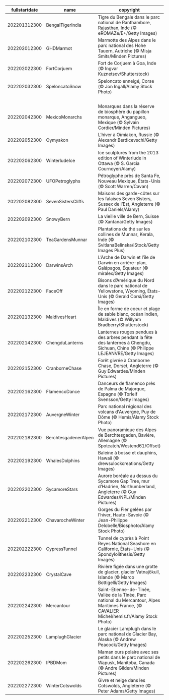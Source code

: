 |fullstartdate|name|copyright|title|image|
|--|--|--|--|--|
202201312300|BengalTigerIndia|Tigre du Bengale dans le parc national de Ranthambore, Rajasthan, Inde (© eROMAZe/E+/Getty Images)|Sa majesté le tigre|![](/fr-FR/2022/02/202201312300BengalTigerIndia.jpg)|
202202012300|GHDMarmot|Marmotte des Alpes dans le parc national des Hohe Tauern, Autriche (© Misja Smits/Minden Pictures)|Une marmotte chanceuse !|![](/fr-FR/2022/02/202202012300GHDMarmot.jpg)|
202202022300|FortCorjuem|Fort de Corjuem à Goa, Inde (© Ingvar Kuznetsov/Shutterstock)|Vestiges d’un autre temps|![](/fr-FR/2022/02/202202022300FortCorjuem.jpg)|
202202032300|SpeloncatoSnow|Speloncato enneigé, Corse (© Jon Ingall/Alamy Stock Photo)|Tout là-haut|![](/fr-FR/2022/02/202202032300SpeloncatoSnow.jpg)|
||||![](/fr-FR/2022/02/.jpg)|
202202042300|MexicoMonarchs|Monarques dans la réserve de biosphère du papillon monarque, Angangueo, Mexique (© Sylvain Cordier/Minden Pictures)|Papillonnez !|![](/fr-FR/2022/02/202202042300MexicoMonarchs.jpg)|
202202052300|Oymyakon|L’hiver à Oïmiakon, Russie (© Alexandr Berdicevschi/Getty Images)|Le vrai froid|![](/fr-FR/2022/02/202202052300Oymyakon.jpg)|
202202062300|WinterludeIce|Ice sculptures from the 2013 edition of Winterlude in Ottawa (© S. Garcia Cournoyer/Alamy)|Le Canada fête l’hiver|![](/fr-FR/2022/02/202202062300WinterludeIce.jpg)|
202202072300|UFOPetroglyphs|Pétroglyphe près de Santa Fe, Nouveau Mexique, États-Unis (© Scott Warren/Cavan)|Nous ne sommes pas seuls|![](/fr-FR/2022/02/202202072300UFOPetroglyphs.jpg)|
202202082300|SevenSistersCliffs|Maisons des garde-côtes sur les falaises Seven Sisters, Sussex de l’Est, Angleterre (© Paul Daniels/Alamy)|Sur une pente glissante|![](/fr-FR/2022/02/202202082300SevenSistersCliffs.jpg)|
202202092300|SnowyBern|La vieille ville de Bern, Suisse (© Xantana/Getty Images)|Ville bleue|![](/fr-FR/2022/02/202202092300SnowyBern.jpg)|
202202102300|TeaGardensMunnar|Plantations de thé sur les collines de Munnar, Kerala, Inde (© SvitlanaBelinska/iStock/Getty Images Plus)|Avec un nuage de lait|![](/fr-FR/2022/02/202202102300TeaGardensMunnar.jpg)|
202202112300|DarwinsArch|L’Arche de Darwin et l’île de Darwin en arrière-plan, Galápagos, Équateur (© miralex/Getty Images)|Allégorie de l’évolution|![](/fr-FR/2022/02/202202112300DarwinsArch.jpg)|
202202122300|FaceOff|Bisons d’Amérique du Nord dans le parc national de Yellowstone, Wyoming, États-Unis (© Gerald Corsi/Getty Images)|Conflit d’intérêts|![](/fr-FR/2022/02/202202122300FaceOff.jpg)|
202202132300|MaldivesHeart|Île en forme de coeur et plage de sable blanc, océan Indien, Maldives (© Willyam Bradberry/Shutterstock)|Le cœur des Maldives|![](/fr-FR/2022/02/202202132300MaldivesHeart.jpg)|
202202142300|ChengduLanterns|Lanternes rouges pendues à des arbres pendant la fête des lanternes à Chengdu, Sichuan, Chine (© Philippe LEJEANVRE/Getty Images)|La fête des lanternes|![](/fr-FR/2022/02/202202142300ChengduLanterns.jpg)|
202202152300|CranborneChase|Forêt givrée à Cranborne Chase, Dorset, Angleterre (© Guy Edwardes/Minden Pictures)|Le charme discret de la campagne anglaise|![](/fr-FR/2022/02/202202152300CranborneChase.jpg)|
202202162300|FlamencoDance|Danceurs de flamenco près de Palma de Majorque, Espagne (© Torleif Svensson/Getty Images)|Danser de tout son cœur|![](/fr-FR/2022/02/202202162300FlamencoDance.jpg)|
202202172300|AuvergneWinter|Parc national régional des volcans d'Auvergne, Puy de Dôme (© Hemis/Alamy Stock Photo)|L’hiver en Auvergne|![](/fr-FR/2022/02/202202172300AuvergneWinter.jpg)|
202202182300|BerchtesgadenerAlpen|Vue panoramique des Alpes de Berchtesgaden, Bavière, Allemagne (© Spotcatch/Westend61/Offset)|Beauté alpine|![](/fr-FR/2022/02/202202182300BerchtesgadenerAlpen.jpg)|
202202192300|WhalesDolphins|Baleine à bosse et dauphins, Hawaii (© drewsulockcreations/Getty Images)|À la gloire des baleines|![](/fr-FR/2022/02/202202192300WhalesDolphins.jpg)|
202202202300|SycamoreStars|Aurore boréale au dessus du Sycamore Gap Tree, mur d’Hadrien, Northumberland, Angleterre (© Guy Edwardes/NPL/Minden Pictures)|Solitaire dans la lumière|![](/fr-FR/2022/02/202202202300SycamoreStars.jpg)|
202202212300|ChavarocheWinter|Gorges du Fier gelées par l’hiver, Haute-Savoie  (© Jean-Philippe Delobelle/Biosphoto/Alamy Stock Photo)|Merveille de Haute-Savoie|![](/fr-FR/2022/02/202202212300ChavarocheWinter.jpg)|
202202222300|CypressTunnel|Tunnel de cyprès à Point Reyes National Seashore en Californie, États-Unis (© Spondylolithesis/Getty Images)|Promenons-nous…|![](/fr-FR/2022/02/202202222300CypressTunnel.jpg)|
202202232300|CrystalCave|Rivière figée dans une grotte de glacier, glacier Vatnajökull, Islande (© Marco Bottigelli/Getty Images)|Sous la glace|![](/fr-FR/2022/02/202202232300CrystalCave.jpg)|
202202242300|Mercantour|Saint-Etienne-de-Tinée, Vallée de la Tinée, Parc national du Mercantour, Alpes Maritimes France, (© CAVALIER Michel/hemis.fr/Alamy Stock Photo)|La montagne ça nous gagne|![](/fr-FR/2022/02/202202242300Mercantour.jpg)|
202202252300|LamplughGlacier|Le glacier Lamplugh dans le parc national de Glacier Bay, Alaska (© Andrew Peacock/Getty Images)|Bleu glace|![](/fr-FR/2022/02/202202252300LamplughGlacier.jpg)|
202202262300|IPBDMom|Maman ours polaire avec ses petits dans le parc national de Wapusk, Manitoba, Canada (© Andre Gilden/Minden Pictures)|Fun en famille|![](/fr-FR/2022/02/202202262300IPBDMom.jpg)|
202202272300|WinterCotswolds|Givre et neige dans les Cotswolds, Angleterre (© Peter Adams/Getty Images)|L’hiver en Angleterre|![](/fr-FR/2022/02/202202272300WinterCotswolds.jpg)|
